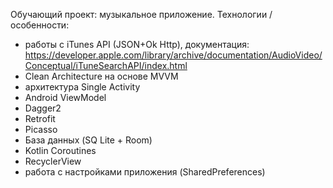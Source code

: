 Обучающий проект: музыкальное приложение.
Технологии / особенности:
- работы с iTunes API (JSON+Ok Http), документация: https://developer.apple.com/library/archive/documentation/AudioVideo/Conceptual/iTuneSearchAPI/index.html
- Clean Architecture на основе MVVM
- архитектура Single Activity
- Android ViewModel
- Dagger2
- Retrofit
- Picasso
- База данных (SQ Lite + Room)
- Kotlin Coroutines
- RecyclerView
- работа с настройками приложения (SharedPreferences)

